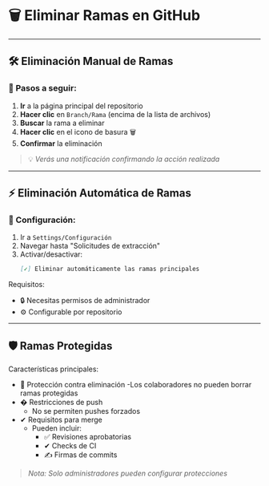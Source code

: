 # 🗑 **Eliminar Ramas en GitHub**

---

## 🛠 **Eliminación Manual de Ramas**

### 📝 Pasos a seguir:
1. **Ir** a la página principal del repositorio
2. **Hacer clic** en `Branch/Rama` (encima de la lista de archivos)
3. **Buscar** la rama a eliminar
4. **Hacer clic** en el icono de basura 🗑
5. **Confirmar** la eliminación

> 💡 *Verás una notificación confirmando la acción realizada*

---

## ⚡ **Eliminación Automática de Ramas**

### 🔧 Configuración:
1. Ir a `Settings/Configuración`
2. Navegar hasta "Solicitudes de extracción"
3. Activar/desactivar:
   ```markdown
   [✓] Eliminar automáticamente las ramas principales
   ```
Requisitos:
- 🔒 Necesitas permisos de administrador
- ⚙️ Configurable por repositorio

---

## **🛡 Ramas Protegidas**
Características principales:
- 🔐 Protección contra eliminación
   -Los colaboradores no pueden borrar ramas protegidas
- � Restricciones de push
  - No se permiten pushes forzados
- ✔ Requisitos para merge
  - Pueden incluir:
    - ✅ Revisiones aprobatorias
    - ✔ Checks de CI
    - ✍️ Firmas de commits

> *Nota: Solo administradores pueden configurar protecciones*
